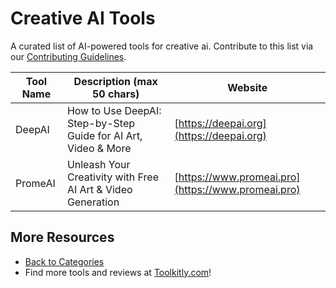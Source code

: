 # Creative AI Tools

A curated list of AI-powered tools for creative ai. Contribute to this list via our [Contributing Guidelines](https://github.com/ToolkitlyAI/awesome-ai-tools/blob/master/CONTRIBUTING.md).

| Tool Name | Description (max 50 chars) | Website |
|-----------|----------------------------|---------|
| DeepAI | How to Use DeepAI: Step-by-Step Guide for AI Art, Video & More | [https://deepai.org](https://deepai.org) |
| PromeAI | Unleash Your Creativity with Free AI Art & Video Generation | [https://www.promeai.pro](https://www.promeai.pro) |

## More Resources
- [Back to Categories](https://github.com/ToolkitlyAI/awesome-ai-tools/blob/master/README.md)
- Find more tools and reviews at [Toolkitly.com](https://toolkitly.com)!
